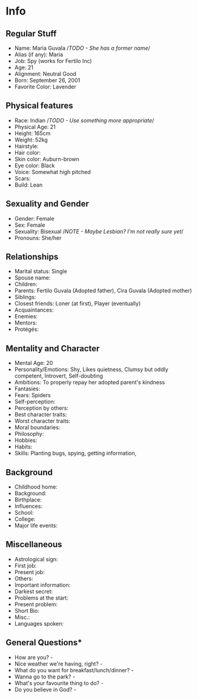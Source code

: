 # Info

## Regular Stuff

- Name:                         Maria Guvala /*TODO - She has a former name*/
- Alias (if any):               Maria
- Job:                          Spy (works for Fertilo Inc)
- Age:                          21
- Alignment:                    Neutral Good
- Born:                         September 26, 2001
- Favorite Color:               Lavender

## Physical features

- Race:                         Indian /*TODO - Use something more appropriate*/
- Physical Age:                 21
- Height:                       165cm
- Weight:                       52kg
- Hairstyle:
- Hair color:
- Skin color:                   Auburn-brown
- Eye color:                    Black
- Voice:                        Somewhat high pitched
- Scars:
- Build:                        Lean

## Sexuality and Gender

- Gender:                       Female
- Sex:                          Female
- Sexuality:                    Bisexual /*NOTE - Maybe Lesbian? I'm not really sure yet*/
- Pronouns:                     She/her

## Relationships

- Marital status:               Single
- Spouse name:
- Children:
- Parents:                      Fertilo Guvala (Adopted father), Cira Guvala (Adopted mother)
- Siblings:
- Closest friends:              Loner (at first), Player (eventually)
- Acquaintances:
- Enemies:
- Mentors:
- Protégés:

## Mentality and Character

- Mental Age:                   20
- Personality/Emotions:         Shy, Likes quietness, Clumsy but oddly competent, Introvert, Self-doubting
- Ambitions:                    To properly repay her adopted parent's kindness
- Fantasies:
- Fears:                        Spiders
- Self-perception:
- Perception by others:
- Best character traits:
- Worst character traits:
- Moral boundaries:
- Philosophy:
- Hobbies:
- Habits:
- Skills:                           Planting bugs, spying, getting information,

## Background

- Childhood home:
- Background:
- Birthplace:
- Influences:
- School:
- College:
- Major life events:

## Miscellaneous

- Astrological sign:
- First job:
- Present job:
- Others:
- Important information:
- Darkest secret:
- Problems at the start:
- Present problem:
- Short Bio:
- Misc.:
- Languages spoken:

## General Questions*

- How are you? -
- Nice weather we're having, right? -
- What do you want for breakfast/lunch/dinner? -
- Wanna go to the park? -
- What's your favourite thing to do? -
- Do you believe in God? -
